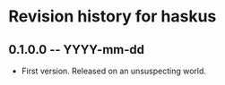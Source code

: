# Revision history for haskus

## 0.1.0.0 -- YYYY-mm-dd

* First version. Released on an unsuspecting world.
